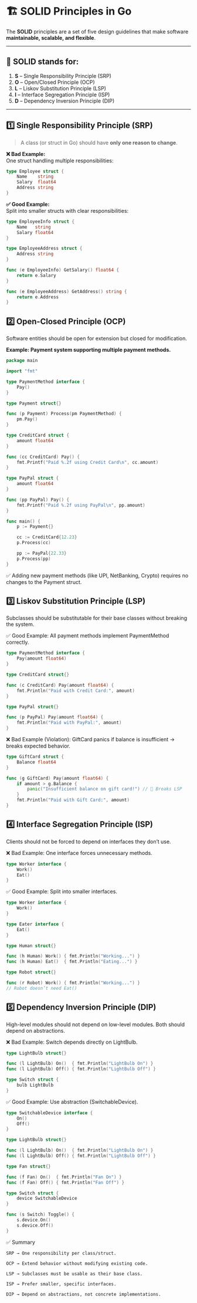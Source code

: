 # 🏗️ SOLID Principles in Go

The **SOLID** principles are a set of five design guidelines that make software **maintainable, scalable, and flexible**.  

---

## 📌 SOLID stands for:

1. **S** – Single Responsibility Principle (SRP)  
2. **O** – Open/Closed Principle (OCP)  
3. **L** – Liskov Substitution Principle (LSP)  
4. **I** – Interface Segregation Principle (ISP)  
5. **D** – Dependency Inversion Principle (DIP)  

---

## 1️⃣ Single Responsibility Principle (SRP)

> A class (or struct in Go) should have **only one reason to change**.  

**❌ Bad Example:**  
One struct handling multiple responsibilities:  

```go
type Employee struct {
    Name    string
    Salary  float64
    Address string
}
```


**✅ Good Example:**  
Split into smaller structs with clear responsibilities:
```go
type EmployeeInfo struct {
    Name   string
    Salary float64
}

type EmployeeAddress struct {
    Address string
}

func (e EmployeeInfo) GetSalary() float64 {
    return e.Salary
}

func (e EmployeeAddress) GetAddress() string {
    return e.Address
}
```



## 2️⃣ Open-Closed Principle (OCP)

Software entities should be open for extension but closed for modification.

**Example: Payment system supporting multiple payment methods.**

```go
package main

import "fmt"

type PaymentMethod interface {
    Pay()
}

type Payment struct{}

func (p Payment) Process(pm PaymentMethod) {
    pm.Pay()
}

type CreditCard struct {
    amount float64
}

func (cc CreditCard) Pay() {
    fmt.Printf("Paid %.2f using Credit Card\n", cc.amount)
}

type PayPal struct {
    amount float64
}

func (pp PayPal) Pay() {
    fmt.Printf("Paid %.2f using PayPal\n", pp.amount)
}

func main() {
    p := Payment{}

    cc := CreditCard{12.23}
    p.Process(cc)

    pp := PayPal{22.33}
    p.Process(pp)
}
```

✅ Adding new payment methods (like UPI, NetBanking, Crypto) requires no changes to the Payment struct.

## 3️⃣ Liskov Substitution Principle (LSP)

Subclasses should be substitutable for their base classes without breaking the system.

✅ Good Example:
All payment methods implement PaymentMethod correctly.
```go
type PaymentMethod interface {
    Pay(amount float64)
}

type CreditCard struct{}

func (c CreditCard) Pay(amount float64) {
    fmt.Println("Paid with Credit Card:", amount)
}

type PayPal struct{}

func (p PayPal) Pay(amount float64) {
    fmt.Println("Paid with PayPal:", amount)
}
```


❌ Bad Example (Violation):
GiftCard panics if balance is insufficient → breaks expected behavior.
```go
type GiftCard struct {
    Balance float64
}

func (g GiftCard) Pay(amount float64) {
    if amount > g.Balance {
        panic("Insufficient balance on gift card!") // 🚨 Breaks LSP
    }
    fmt.Println("Paid with Gift Card:", amount)
}
```
## 4️⃣ Interface Segregation Principle (ISP)

Clients should not be forced to depend on interfaces they don’t use.

❌ Bad Example: One interface forces unnecessary methods.

```go
type Worker interface {
    Work()
    Eat()
}
```

✅ Good Example: Split into smaller interfaces.

```go
type Worker interface {
    Work()
}

type Eater interface {
    Eat()
}

type Human struct{}

func (h Human) Work() { fmt.Println("Working...") }
func (h Human) Eat()  { fmt.Println("Eating...") }

type Robot struct{}

func (r Robot) Work() { fmt.Println("Working...") }
// Robot doesn’t need Eat()
```

## 5️⃣ Dependency Inversion Principle (DIP)

High-level modules should not depend on low-level modules. Both should depend on abstractions.

❌ Bad Example: Switch depends directly on LightBulb.
```go
type LightBulb struct{}

func (l LightBulb) On()  { fmt.Println("LightBulb On") }
func (l LightBulb) Off() { fmt.Println("LightBulb Off") }

type Switch struct {
    bulb LightBulb
}
```


✅ Good Example: Use abstraction (SwitchableDevice).

```go
type SwitchableDevice interface {
    On()
    Off()
}

type LightBulb struct{}

func (l LightBulb) On()  { fmt.Println("LightBulb On") }
func (l LightBulb) Off() { fmt.Println("LightBulb Off") }

type Fan struct{}

func (f Fan) On()  { fmt.Println("Fan On") }
func (f Fan) Off() { fmt.Println("Fan Off") }

type Switch struct {
    device SwitchableDevice
}

func (s Switch) Toggle() {
    s.device.On()
    s.device.Off()
}
```

✅ Summary

    SRP → One responsibility per class/struct.

    OCP → Extend behavior without modifying existing code.

    LSP → Subclasses must be usable as their base class.

    ISP → Prefer smaller, specific interfaces.

    DIP → Depend on abstractions, not concrete implementations.